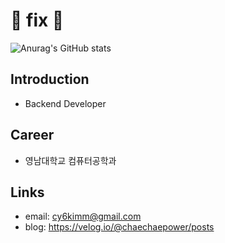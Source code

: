 # 🔨 fix 🔨
<!--
**chaechaepower/chaechaepower** is a ✨ _special_ ✨ repository because its `README.md` (this file) appears on your GitHub profile.

Here are some ideas to get you started:

- 🔭 I’m currently working on ...
- 🌱 I’m currently learning ...
- 👯 I’m looking to collaborate on ...
- 🤔 I’m looking for help with ...
- 💬 Ask me about ...
- 📫 How to reach me: ...
- 😄 Pronouns: ...
- ⚡ Fun fact: ...
-->

![Anurag's GitHub stats](https://github-readme-stats.vercel.app/api?username=chaechaepower&show_icons=true&theme=swift)

## Introduction
- Backend Developer

## Career
- 영남대학교 컴퓨터공학과

## Links
- email: cy6kimm@gmail.com
- blog: https://velog.io/@chaechaepower/posts
